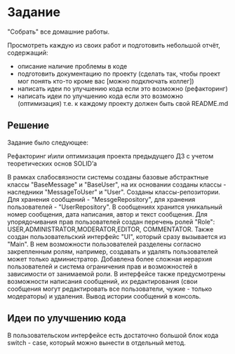 # Задание

"Собрать" все домашние работы.

Просмотреть каждую из своих работ и подготовить небольшой отчёт, содержащий:

- описание наличие проблемы в коде
- подготовить документацию по проекту (сделать так, чтобы проект мог понять кто-то кроме вас [можно подключать коллег])
- написать идеи по улучшению кода если это возможно (рефакторинг)
- написать идеи по улучшению кода если это возможно (оптимизация)
т.е. к каждому проекту должен быть свой README.md

## Решение

Задание было следующее:

Рефакторинг и\или оптимизация проекта предыдущего ДЗ с учетом теоретических основ SOLID’а

В рамках слабосвязности системы созданы базовые абстрактные классы "BaseMessage" и "BaseUser", на их основании созданы классы - наследники "MessageToUser" и "User".
Созданы классы-репозитории. Для хранения сообщений - "MessgeRepository", для хранения пользователей - "UserRepository". В сообщениях хранится уникальный номер сообщения, дата написания, автор и текст сообщения.
Для упорядочивания прав пользователей создан перечень ролей "Role": USER,ADMINISTRATOR,MODERATOR,EDITOR, COMMENTATOR.
Также создан пользовательский интерфейс "UI", который сразу вызывается из "Main". В нем возможности пользователей разделены согласно закрепленным ролям, например, создавать и удалять пользователей может только администратор.
Добавлена более сложная иерархия пользователей и система ограничения прав и возможностей в зависимости от занимаемой роли.
В интерфейсе также предусмотрены возможности написания сообщений, их редактирования (свои сообщения могут редактировать все пользователи, чужие - только модераторы) и удаления. Вывод истории сообщений в консоль.

## Идеи по улучшению кода

В пользовательском интерфейсе есть достаточно большой блок кода switch - case, который можно вынести в отдельный метод.

